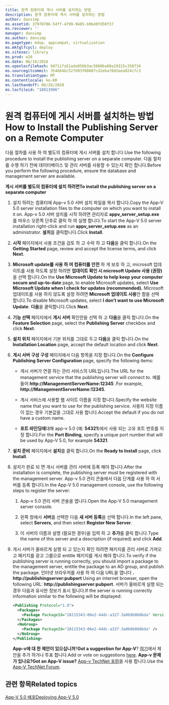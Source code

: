 ```yaml
---
title: 원격 컴퓨터에 게시 서버를 설치하는 방법
description: 원격 컴퓨터에 게시 서버를 설치하는 방법
author: dansimp
ms.assetid: 37970706-54ff-4799-9485-b9b49fd50f37
ms.reviewer: ''
manager: dansimp
ms.author: dansimp
ms.pagetype: mdop, appcompat, virtualization
ms.mktglfcycl: deploy
ms.sitesec: library
ms.prod: w10
ms.date: 06/16/2016
ms.openlocfilehash: 9d711fa51ade856b3ac5880ba60a19315c358734
ms.sourcegitcommit: 354664bc527d93f80687cd2eba70d1eea024c7c3
ms.translationtype: MT
ms.contentlocale: ko-KR
ms.lasthandoff: 06/26/2020
ms.locfileid: "10813996"
---
```

# <span data-ttu-id="81d07-103">원격 컴퓨터에 게시 서버를 설치하는 방법</span><span class="sxs-lookup"><span data-stu-id="81d07-103">How to Install the Publishing Server on a Remote Computer</span></span>


<span data-ttu-id="81d07-104">다음 절차를 사용 하 여 별도의 컴퓨터에 게시 서버를 설치 합니다.</span><span class="sxs-lookup"><span data-stu-id="81d07-104">Use the following procedure to install the publishing server on a separate computer.</span></span> <span data-ttu-id="81d07-105">다음 절차를 수행 하기 전에 데이터베이스 및 관리 서버를 사용할 수 있는지 확인 합니다.</span><span class="sxs-lookup"><span data-stu-id="81d07-105">Before you perform the following procedure, ensure the database and management server are available.</span></span>

**<span data-ttu-id="81d07-106">게시 서버를 별도의 컴퓨터에 설치 하려면</span><span class="sxs-lookup"><span data-stu-id="81d07-106">To install the publishing server on a separate computer</span></span>**

1. <span data-ttu-id="81d07-107">설치 하려는 컴퓨터에 App-v 5.0 서버 설치 파일을 복사 합니다.</span><span class="sxs-lookup"><span data-stu-id="81d07-107">Copy the App-V 5.0 server installation files to the computer on which you want to install it on.</span></span> <span data-ttu-id="81d07-108">App-v 5.0 서버 설치를 시작 하려면 관리자로 **appv\_server\_setup.exe** 를 마우스 오른쪽 단추로 클릭 하 여 실행 합니다.</span><span class="sxs-lookup"><span data-stu-id="81d07-108">To start the App-V 5.0 server installation right-click and run **appv\_server\_setup.exe** as an administrator.</span></span> <span data-ttu-id="81d07-109">**설치**를 클릭합니다.</span><span class="sxs-lookup"><span data-stu-id="81d07-109">Click **Install**.</span></span>

2. <span data-ttu-id="81d07-110">**시작** 페이지에서 사용 조건을 검토 하 고 수락 하 고 **다음**을 클릭 합니다.</span><span class="sxs-lookup"><span data-stu-id="81d07-110">On the **Getting Started** page, review and accept the license terms, and click **Next**.</span></span>

3. <span data-ttu-id="81d07-111">**Microsoft update를 사용 하 여 컴퓨터를 안전** 하 게 보호 하 고, microsoft 업데이트를 사용 하도록 설정 하려면 **업데이트 확인 시 microsoft Update 사용 (권장)** 을 선택 합니다.</span><span class="sxs-lookup"><span data-stu-id="81d07-111">On the **Use Microsoft Update to help keep your computer secure and up-to-date** page, to enable Microsoft updates, select **Use Microsoft Update when I check for updates (recommended).**</span></span> <span data-ttu-id="81d07-112">Microsoft 업데이트를 사용 하지 않도록 설정 하려면 **Microsoft 업데이트 사용**안 함을 선택 합니다.</span><span class="sxs-lookup"><span data-stu-id="81d07-112">To disable Microsoft updates, select **I don’t want to use Microsoft Update**.</span></span> <span data-ttu-id="81d07-113">**다음**을 클릭합니다.</span><span class="sxs-lookup"><span data-stu-id="81d07-113">Click **Next**.</span></span>

4. <span data-ttu-id="81d07-114">**기능 선택** 페이지에서 **게시 서버** 확인란을 선택 하 고 **다음**을 클릭 합니다.</span><span class="sxs-lookup"><span data-stu-id="81d07-114">On the **Feature Selection** page, select the **Publishing Server** checkbox and click **Next**.</span></span>

5. <span data-ttu-id="81d07-115">**설치 위치** 페이지에서 기본 위치를 그대로 두고 **다음**을 클릭 합니다.</span><span class="sxs-lookup"><span data-stu-id="81d07-115">On the **Installation Location** page, accept the default location and click **Next**.</span></span>

6. <span data-ttu-id="81d07-116">**게시 서버 구성 구성** 페이지에서 다음 항목을 지정 합니다.</span><span class="sxs-lookup"><span data-stu-id="81d07-116">On the **Configure Publishing Server Configuration** page, specify the following items:</span></span>

   -   <span data-ttu-id="81d07-117">게시 서버가 연결 하는 관리 서비스의 URL입니다.</span><span class="sxs-lookup"><span data-stu-id="81d07-117">The URL for the management service that the publishing server will connect to.</span></span> <span data-ttu-id="81d07-118">예를 들어 **http://ManagementServerName:12345** .</span><span class="sxs-lookup"><span data-stu-id="81d07-118">For example, **http://ManagementServerName:12345**.</span></span>

   -   <span data-ttu-id="81d07-119">게시 서비스에 사용할 웹 사이트 이름을 지정 합니다.</span><span class="sxs-lookup"><span data-stu-id="81d07-119">Specify the website name that you want to use for the publishing service.</span></span> <span data-ttu-id="81d07-120">사용자 지정 이름이 없는 경우 기본값을 그대로 사용 합니다.</span><span class="sxs-lookup"><span data-stu-id="81d07-120">Accept the default if you do not have a custom name.</span></span>

   -   <span data-ttu-id="81d07-121">**포트 바인딩에**대해 app-v 5.0 (예: **54321**)에서 사용 되는 고유 포트 번호를 지정 합니다.</span><span class="sxs-lookup"><span data-stu-id="81d07-121">For the **Port Binding**, specify a unique port number that will be used by App-V 5.0, for example **54321**.</span></span>

7. <span data-ttu-id="81d07-122">**설치 준비** 페이지에서 **설치**를 클릭 합니다.</span><span class="sxs-lookup"><span data-stu-id="81d07-122">On the **Ready to Install** page, click **Install**.</span></span>

8. <span data-ttu-id="81d07-123">설치가 완료 되 면 게시 서버를 관리 서버에 등록 해야 합니다.</span><span class="sxs-lookup"><span data-stu-id="81d07-123">After the installation is complete, the publishing server must be registered with the management server.</span></span> <span data-ttu-id="81d07-124">App-v 5.0 관리 콘솔에서 다음 단계를 사용 하 여 서버를 등록 합니다.</span><span class="sxs-lookup"><span data-stu-id="81d07-124">In the App-V 5.0 management console, use the following steps to register the server:</span></span>

   1.  <span data-ttu-id="81d07-125">App-v 5.0 관리 서버 콘솔을 엽니다.</span><span class="sxs-lookup"><span data-stu-id="81d07-125">Open the App-V 5.0 management server console.</span></span>

   2.  <span data-ttu-id="81d07-126">왼쪽 창에서 **서버**를 선택한 다음 **새 서버 등록**을 선택 합니다.</span><span class="sxs-lookup"><span data-stu-id="81d07-126">In the left pane, select **Servers**, and then select **Register New Server**.</span></span>

   3.  <span data-ttu-id="81d07-127">이 서버의 이름과 설명 (필요한 경우)을 입력 하 고 **추가**를 클릭 합니다.</span><span class="sxs-lookup"><span data-stu-id="81d07-127">Type the name of this server and a description (if required) and click **Add**.</span></span>

9. <span data-ttu-id="81d07-128">게시 서버가 올바르게 실행 되 고 있는지 확인 하려면 패키지를 관리 서버로 가져오고 패키지를 광고 그룹으로 entitle 패키지를 게시 해야 합니다.</span><span class="sxs-lookup"><span data-stu-id="81d07-128">To verify if the publishing server is running correctly, you should import a package to the management server, entitle the package to an AD group, and publish the package.</span></span> <span data-ttu-id="81d07-129">인터넷 브라우저를 사용 하 여 다음 URL을 엽니다 <strong> . http://publishingserver:pubport </strong></span><span class="sxs-lookup"><span data-stu-id="81d07-129">Using an internet browser, open the following URL: <strong>http://publishingserver:pubport</strong>.</span></span> <span data-ttu-id="81d07-130">서버가 올바르게 실행 되는 경우 다음과 유사한 정보가 표시 됩니다.</span><span class="sxs-lookup"><span data-stu-id="81d07-130">If the server is running correctly information similar to the following will be displayed:</span></span>

   ```xml
   <Publishing Protocol="1.0">
     <Packages>
       <Package PackageId="28115343-06e2-44dc-a327-3a0b9b868bda" VersionId="5d03c08f-51dc-4026-8cf9-15ebe3d65a72" PackageUrl="\\server\share\file.appv" />
     </Packages>
     <NoGroup>
       <Package PackageId="28115343-06e2-44dc-a327-3a0b9b868bda" />
     </NoGroup>
   </Publishing>
   ```

   <span data-ttu-id="81d07-131">**App-v에 대 한 제안이 있으십니까**?</span><span class="sxs-lookup"><span data-stu-id="81d07-131">**Got a suggestion for App-V**?</span></span> <span data-ttu-id="81d07-132">[여기](http://appv.uservoice.com/forums/280448-microsoft-application-virtualization)에서 제안을 추가 하거나 투표 합니다.</span><span class="sxs-lookup"><span data-stu-id="81d07-132">Add or vote on suggestions [here](http://appv.uservoice.com/forums/280448-microsoft-application-virtualization).</span></span> **<span data-ttu-id="81d07-133">App-v 문제가 있나요?</span><span class="sxs-lookup"><span data-stu-id="81d07-133">Got an App-V issue?</span></span>** <span data-ttu-id="81d07-134">[App-v TechNet 포럼](https://social.technet.microsoft.com/Forums/home?forum=mdopappv)을 사용 합니다.</span><span class="sxs-lookup"><span data-stu-id="81d07-134">Use the [App-V TechNet Forum](https://social.technet.microsoft.com/Forums/home?forum=mdopappv).</span></span>

## <span data-ttu-id="81d07-135">관련 항목</span><span class="sxs-lookup"><span data-stu-id="81d07-135">Related topics</span></span>


[<span data-ttu-id="81d07-136">App-V 5.0 배포</span><span class="sxs-lookup"><span data-stu-id="81d07-136">Deploying App-V 5.0</span></span>](deploying-app-v-50.md)

 

 





